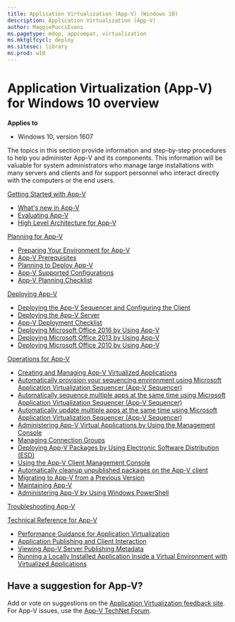 ```yaml
---
title: Application Virtualization (App-V) (Windows 10)
description: Application Virtualization (App-V)
author: MaggiePucciEvans
ms.pagetype: mdop, appcompat, virtualization
ms.mktglfcycl: deploy
ms.sitesec: library
ms.prod: w10
---
```



# Application Virtualization (App-V) for Windows 10 overview

**Applies to**
-   Windows 10, version 1607

The topics in this section provide information and step-by-step procedures to help you administer App-V and its components. This information will be valuable for system administrators who manage large installations with many servers and clients and for support personnel who interact directly with the computers or the end users.

[Getting Started with App-V](appv-getting-started.md)  

- [What's new in App-V](appv-about-appv.md)
- [Evaluating App-V](appv-evaluating-appv.md)
- [High Level Architecture for App-V](appv-high-level-architecture.md)

[Planning for App-V](appv-planning-for-appv.md)  

- [Preparing Your Environment for App-V](appv-preparing-your-environment.md)
- [App-V Prerequisites](appv-prerequisites.md)
- [Planning to Deploy App-V](appv-planning-to-deploy-appv.md)
- [App-V Supported Configurations](appv-supported-configurations.md)
- [App-V Planning Checklist](appv-planning-checklist.md)

[Deploying App-V](appv-deploying-appv.md)  

- [Deploying the App-V Sequencer and Configuring the Client](appv-deploying-the-appv-sequencer-and-client.md)
- [Deploying the App-V Server](appv-deploying-the-appv-server.md)
- [App-V Deployment Checklist](appv-deployment-checklist.md)
- [Deploying Microsoft Office 2016 by Using App-V](appv-deploying-microsoft-office-2016-with-appv.md)
- [Deploying Microsoft Office 2013 by Using App-V](appv-deploying-microsoft-office-2013-with-appv.md)
- [Deploying Microsoft Office 2010 by Using App-V](appv-deploying-microsoft-office-2010-wth-appv.md)

[Operations for App-V](appv-operations.md)  

- [Creating and Managing App-V Virtualized Applications](appv-creating-and-managing-virtualized-applications.md)
- [Automatically provision your sequencing environment using Microsoft Application Virtualization Sequencer (App-V Sequencer)](appv-auto-provision-a-vm.md)
- [Automatically sequence multiple apps at the same time using Microsoft Application Virtualization Sequencer (App-V Sequencer)](appv-auto-batch-sequencing.md)
- [Automatically update multiple apps at the same time using Microsoft Application Virtualization Sequencer (App-V Sequencer)](appv-auto-batch-updating.md)
- [Administering App-V Virtual Applications by Using the Management Console](appv-administering-virtual-applications-with-the-management-console.md)
- [Managing Connection Groups](appv-managing-connection-groups.md)
- [Deploying App-V Packages by Using Electronic Software Distribution (ESD)](appv-deploying-packages-with-electronic-software-distribution-solutions.md)
- [Using the App-V Client Management Console](appv-using-the-client-management-console.md)
- [Automatically cleanup unpublished packages on the App-V client](appv-auto-clean-unpublished-packages.md)
- [Migrating to App-V from a Previous Version](appv-migrating-to-appv-from-a-previous-version.md)
- [Maintaining App-V](appv-maintaining-appv.md)
- [Administering App-V by Using Windows PowerShell](appv-administering-appv-with-powershell.md)

[Troubleshooting App-V](appv-troubleshooting.md)  

[Technical Reference for App-V](appv-technical-reference.md)  

- [Performance Guidance for Application Virtualization](appv-performance-guidance.md)
- [Application Publishing and Client Interaction](appv-application-publishing-and-client-interaction.md)
- [Viewing App-V Server Publishing Metadata](appv-viewing-appv-server-publishing-metadata.md)
- [Running a Locally Installed Application Inside a Virtual Environment with Virtualized Applications](appv-running-locally-installed-applications-inside-a-virtual-environment.md)

## Have a suggestion for App-V?

Add or vote on suggestions on the [Application Virtualization feedback site](http://appv.uservoice.com/forums/280448-microsoft-application-virtualization).<br>For App-V issues, use the [App-V TechNet Forum](https://social.technet.microsoft.com/Forums/en-US/home?forum=mdopappv).
